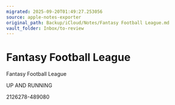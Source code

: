 ```yaml
---
migrated: 2025-09-20T01:49:27.253056
source: apple-notes-exporter
original_path: Backup/iCloud/Notes/Fantasy Football League.md
vault_folder: Inbox/to-review
---
```

# Fantasy Football League

Fantasy Football League

UP AND RUNNING

2126278-489080

